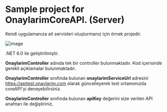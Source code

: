 # Sample project for OnaylarimCoreAPI. (Server)

Kendi uygulamanıza ait servisleri oluşturmanız için örnek projedir.

![image](https://github.com/DanialHuckabee/CoreApiCustomerApi/assets/14294898/4dfc1531-fde2-4e7b-b619-29229d2ab4ac)

.NET 6.0 ile geliştirilmiştir. 

**OnaylarimController** adında tek bir controller bulunmaktadır. Kod içerisinde gerekli açıklamalar bulunmaktadır.

**OnaylarimController** sınıfında bulunan **onaylarimServiceUrl** adresini https://apitest.onaylarim.com olarak güncelleyerek test ortamımızda coreAPI'yi deneyebilirsiniz.

**OnaylarimController** sınıfında bulunan **apiKey** değerini size verilen API anahtarı ile değiştiriniz.



